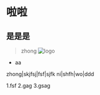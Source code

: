 # 啦啦
## 是是是
> zhong
![logo](http://www.baidu.com)
+ aa

zhong|skjfsj|fsf|sjfk
ni|shfh|wo|ddd

1.fsf
2.gag
3.gsag
